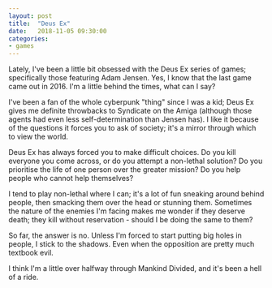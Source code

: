 ```yaml
---
layout: post
title:  "Deus Ex"
date:   2018-11-05 09:30:00
categories:
- games
---
```

Lately, I've been a little bit obsessed with the Deus Ex series of games; specifically
those featuring Adam Jensen. Yes, I know that the last game came out in 2016. I'm a little
behind the times, what can I say?

I've been a fan of the whole cyberpunk "thing" since I was a kid; Deus Ex gives me definite
throwbacks to Syndicate on the Amiga (although those agents had even less self-determination
than Jensen has). I like it because of the questions it forces you to ask of society; it's
a mirror through which to view the world.

Deus Ex has always forced you to make difficult choices. Do you kill everyone you come across,
or do you attempt a non-lethal solution? Do you prioritise the life of one person over the
greater mission? Do you help people who cannot help themselves?

I tend to play non-lethal where I can; it's a lot of fun sneaking around behind people, then
smacking them over the head or stunning them. Sometimes the nature of the enemies I'm facing
makes me wonder if they deserve death; they kill without reservation - should I be doing the
same to them?

So far, the answer is no. Unless I'm forced to start putting big holes in people, I stick to
the shadows. Even when the opposition are pretty much textbook evil.

I think I'm a little over halfway through Mankind Divided, and it's been a hell of a ride.